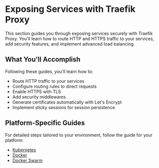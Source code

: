 # Exposing Services with Traefik Proxy

This section guides you through exposing services securely with Traefik Proxy. You'll learn how to route HTTP and HTTPS traffic to your services, add security features, and implement advanced load balancing.

## What You'll Accomplish

Following these guides, you'll learn how to:

- Route HTTP traffic to your services
- Configure routing rules to direct requests
- Enable HTTPS with TLS
- Add security middlewares
- Generate certificates automatically with Let's Encrypt
- Implement sticky sessions for session persistence

## Platform-Specific Guides

For detailed steps tailored to your environment, follow the guide for your platform:

- [Kubernetes](./kubernetes.md)
- [Docker](./docker.md)
- [Docker Swarm](./swarm.md)
